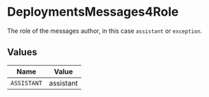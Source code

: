 # DeploymentsMessages4Role

The role of the messages author, in this case `assistant` or `exception`.


## Values

| Name        | Value       |
| ----------- | ----------- |
| `ASSISTANT` | assistant   |